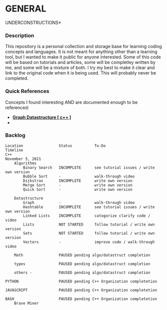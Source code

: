 
GENERAL 
=======

UNDERCONSTRUCTIONS*

### Description
This repository is a personal collection and storage base for learning coding concepts and languages. It is not meant for anything
other than a learning tool, but I wanted to make it public for anyone interested. Some of this code will be based on tutorials 
and articles, some will be completley written by me, and some will be a mixture of both. I try my best to make it clear 
and link to the original code when it is being used. This will probably never be completed. 


### Quick References
Concepts I found interesting AND are documented enough to be referenced: 

* [**Graph Datastructure [ c++ ]**](C++/knowledgeLibrary/datastructures/graph/)
* 
### Backlog
    Location                Status          To-Do                               Timeline
    C++                                                                         November 5, 2021
        Algorithms          
            Binary Search   INCOMPLETE      see tutorial issues / write own version  
            Bubble Sort     -               walk-through video                  
            Dijkstras       INCOMPLETE      write own version                   
            Merge Sort      -               write own version                   
            Quick Sort      -               write own version                   
        
        Datastructure
            Graph           -               walk-through video                  
            Hashtable       INCOMPLETE      see tutorial issues / write own version
            Linked Lists    INCOMPLETE      catogorize clarify code / video     
            Lists           NOT STARTED     follow tutorial / write own version 
            Sets            NOT STARTED     follow tutorial / write own version 
            Vectors         -               improve code / walk-through video   
        
        Math                PAUSED pending algo/datastruct completion
        
        types               PAUSED pending algo/datastruct completion
        
        others -            PAUSED pending algo/datastruct completion

    PYTHON                  PAUSED pending C++ Organization completetion
    
    JAVASCRIPT              PAUSED pending C++ Organization completetion

    BASH                    PAUSED pending C++ Organization completetion
        Brave Miner

